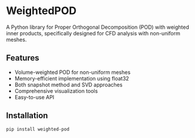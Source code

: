 # WeightedPOD

A Python library for Proper Orthogonal Decomposition (POD) with weighted inner products, specifically designed for CFD analysis with non-uniform meshes.

## Features

- Volume-weighted POD for non-uniform meshes
- Memory-efficient implementation using float32
- Both snapshot method and SVD approaches
- Comprehensive visualization tools
- Easy-to-use API

## Installation

```bash
pip install weighted-pod
